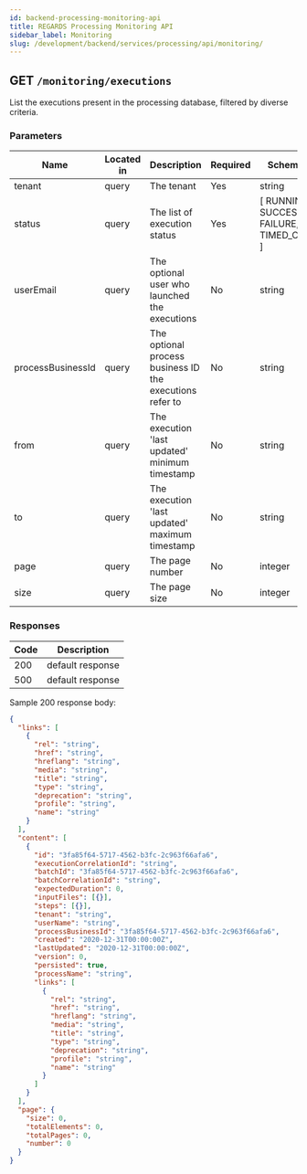 ```yaml
---
id: backend-processing-monitoring-api
title: REGARDS Processing Monitoring API
sidebar_label: Monitoring
slug: /development/backend/services/processing/api/monitoring/
---
```


## GET `/monitoring/executions`

List the executions present in the processing database, filtered by diverse criteria.

### Parameters

| Name              | Located in | Description                                              | Required | Schema                                   |
| ----------------- | ---------- | -------------------------------------------------------- | -------- | ---------------------------------------- |
| tenant            | query      | The tenant                                               | Yes      | string                                   |
| status            | query      | The list of execution status                             | Yes      | [ RUNNING, SUCCESS, FAILURE, TIMED_OUT ] |
| userEmail         | query      | The optional user who launched the executions            | No       | string                                   |
| processBusinessId | query      | The optional process business ID the executions refer to | No       | string                                   |
| from              | query      | The execution 'last updated' minimum timestamp           | No       | string                                   |
| to                | query      | The execution 'last updated' maximum timestamp           | No       | string                                   |
| page              | query      | The page number                                          | No       | integer                                  |
| size              | query      | The page size                                            | No       | integer                                  |

### Responses

| Code | Description      |
| ---- | ---------------- |
| 200  | default response |
| 500  | default response |

Sample 200 response body:

```json
{
  "links": [
    {
      "rel": "string",
      "href": "string",
      "hreflang": "string",
      "media": "string",
      "title": "string",
      "type": "string",
      "deprecation": "string",
      "profile": "string",
      "name": "string"
    }
  ],
  "content": [
    {
      "id": "3fa85f64-5717-4562-b3fc-2c963f66afa6",
      "executionCorrelationId": "string",
      "batchId": "3fa85f64-5717-4562-b3fc-2c963f66afa6",
      "batchCorrelationId": "string",
      "expectedDuration": 0,
      "inputFiles": [{}],
      "steps": [{}],
      "tenant": "string",
      "userName": "string",
      "processBusinessId": "3fa85f64-5717-4562-b3fc-2c963f66afa6",
      "created": "2020-12-31T00:00:00Z",
      "lastUpdated": "2020-12-31T00:00:00Z",
      "version": 0,
      "persisted": true,
      "processName": "string",
      "links": [
        {
          "rel": "string",
          "href": "string",
          "hreflang": "string",
          "media": "string",
          "title": "string",
          "type": "string",
          "deprecation": "string",
          "profile": "string",
          "name": "string"
        }
      ]
    }
  ],
  "page": {
    "size": 0,
    "totalElements": 0,
    "totalPages": 0,
    "number": 0
  }
}
```
